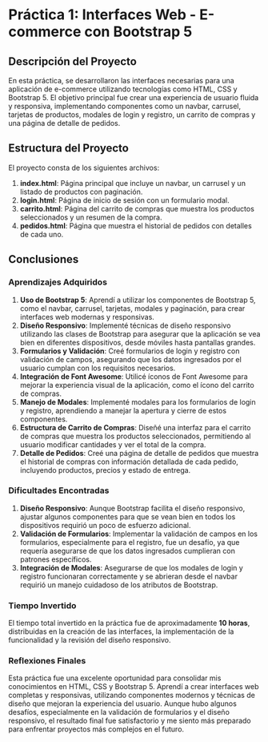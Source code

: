 # Práctica 1: Interfaces Web - E-commerce con Bootstrap 5

## Descripción del Proyecto

En esta práctica, se desarrollaron las interfaces necesarias para una aplicación de e-commerce utilizando tecnologías como HTML, CSS y Bootstrap 5. El objetivo principal fue crear una experiencia de usuario fluida y responsiva, implementando componentes como un navbar, carrusel, tarjetas de productos, modales de login y registro, un carrito de compras y una página de detalle de pedidos.

## Estructura del Proyecto

El proyecto consta de los siguientes archivos:

1. **index.html**: Página principal que incluye un navbar, un carrusel y un listado de productos con paginación.
2. **login.html**: Página de inicio de sesión con un formulario modal.
3. **carrito.html**: Página del carrito de compras que muestra los productos seleccionados y un resumen de la compra.
4. **pedidos.html**: Página que muestra el historial de pedidos con detalles de cada uno.

## Conclusiones

### Aprendizajes Adquiridos

1. **Uso de Bootstrap 5**: Aprendí a utilizar los componentes de Bootstrap 5, como el navbar, carrusel, tarjetas, modales y paginación, para crear interfaces web modernas y responsivas.
2. **Diseño Responsivo**: Implementé técnicas de diseño responsivo utilizando las clases de Bootstrap para asegurar que la aplicación se vea bien en diferentes dispositivos, desde móviles hasta pantallas grandes.
3. **Formularios y Validación**: Creé formularios de login y registro con validación de campos, asegurando que los datos ingresados por el usuario cumplan con los requisitos necesarios.
4. **Integración de Font Awesome**: Utilicé íconos de Font Awesome para mejorar la experiencia visual de la aplicación, como el ícono del carrito de compras.
5. **Manejo de Modales**: Implementé modales para los formularios de login y registro, aprendiendo a manejar la apertura y cierre de estos componentes.
6. **Estructura de Carrito de Compras**: Diseñé una interfaz para el carrito de compras que muestra los productos seleccionados, permitiendo al usuario modificar cantidades y ver el total de la compra.
7. **Detalle de Pedidos**: Creé una página de detalle de pedidos que muestra el historial de compras con información detallada de cada pedido, incluyendo productos, precios y estado de entrega.

### Dificultades Encontradas

1. **Diseño Responsivo**: Aunque Bootstrap facilita el diseño responsivo, ajustar algunos componentes para que se vean bien en todos los dispositivos requirió un poco de esfuerzo adicional.
2. **Validación de Formularios**: Implementar la validación de campos en los formularios, especialmente para el registro, fue un desafío, ya que requería asegurarse de que los datos ingresados cumplieran con patrones específicos.
3. **Integración de Modales**: Asegurarse de que los modales de login y registro funcionaran correctamente y se abrieran desde el navbar requirió un manejo cuidadoso de los atributos de Bootstrap.

### Tiempo Invertido

El tiempo total invertido en la práctica fue de aproximadamente **10 horas**, distribuidas en la creación de las interfaces, la implementación de la funcionalidad y la revisión del diseño responsivo.

### Reflexiones Finales

Esta práctica fue una excelente oportunidad para consolidar mis conocimientos en HTML, CSS y Bootstrap 5. Aprendí a crear interfaces web completas y responsivas, utilizando componentes modernos y técnicas de diseño que mejoran la experiencia del usuario. Aunque hubo algunos desafíos, especialmente en la validación de formularios y el diseño responsivo, el resultado final fue satisfactorio y me siento más preparado para enfrentar proyectos más complejos en el futuro.
